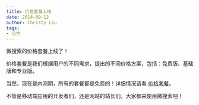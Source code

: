 ```yaml
---
title: 价格套餐上线
date: 2014-09-12
author: Christy Liu
tags:
- 公告
---
```

微搜索的价格套餐上线了！

价格套餐是我们根据用户的不同需求，提出的不同价格方案，包括：免费版、基础版和专业版。

当然，现在是内测期，所有的套餐都是免费的！详细情况请看 [价格套餐](http://tinysou.com/plan.html)。

不管是移动端应用的开发者们，还是网站的站长们，大家都来使用微搜索吧！ 
